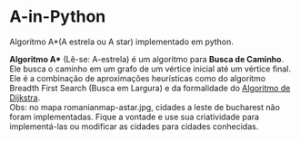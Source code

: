 # A-in-Python
Algoritmo A*(A estrela ou A star) implementado em python.

<b>Algoritmo A*</b> (Lê-se: A-estrela) é um algoritmo para <b>Busca de Caminho</b>. Ele busca o caminho em um grafo de um vértice inicial até um vértice final. Ele é a combinação de aproximações heurísticas como do algoritmo Breadth First Search (Busca em Largura) e da formalidade do <a href="https://pt.wikipedia.org/wiki/Algoritmo_de_Dijkstra">Algoritmo de Dijkstra</a>.
<br>
Obs: no mapa romanianmap-astar.jpg, cidades a leste de bucharest não foram implementadas. Fique a vontade e use sua criatividade para implementá-las ou modificar as cidades para cidades conhecidas.